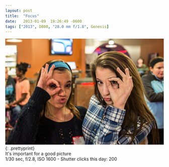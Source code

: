 ```yaml
---
layout: post
title:  "Focus"
date:   2013-01-09  19:26:49 -0600
tags: ["2013", D800, "28.0 mm f/1.8", Genesis]
---
```

![:title](/images/2013/2013_0109_DSC_4120.jpg)
{: .prettyprint}  
It's important for a good picture  
1/30 sec, f/2.8, ISO 1600 - Shutter clicks this day: 200